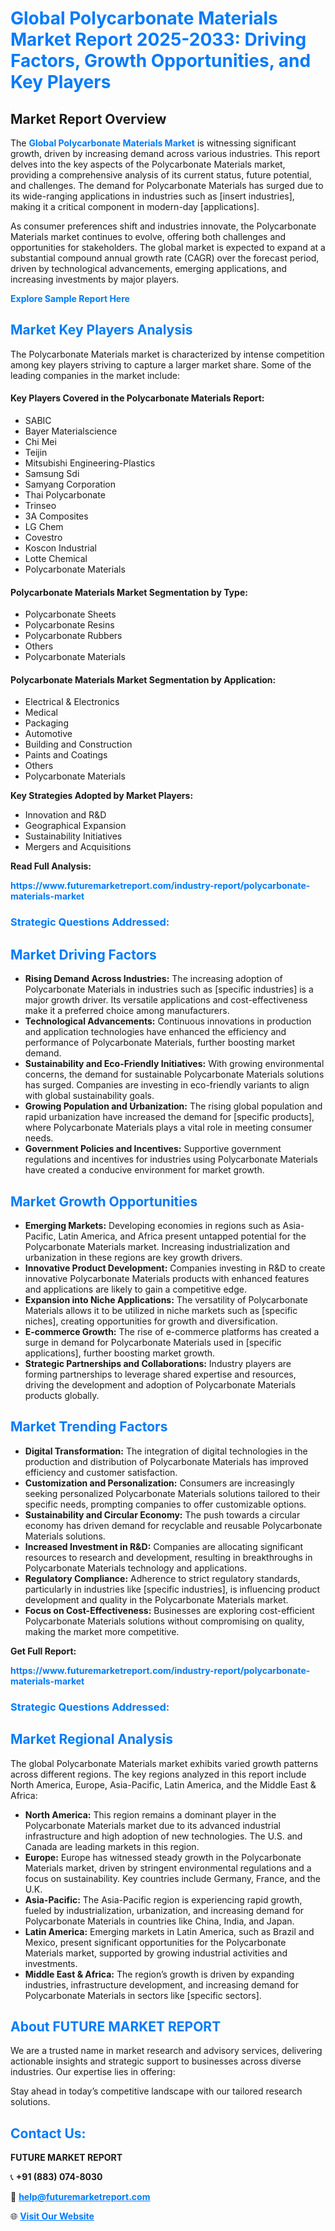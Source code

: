<h1 style="color: #007BFF;">Global Polycarbonate Materials Market Report 2025-2033: Driving Factors, Growth Opportunities, and Key Players</h1>

<section id="overview">
<h2>Market Report Overview</h2>
<p>The <a href="https://www.futuremarketreport.com/industry-report/polycarbonate-materials-market" style="color: #007BFF; text-decoration: none;"><strong>Global Polycarbonate Materials Market</strong></a> is witnessing significant growth, driven by increasing demand across various industries. This report delves into the key aspects of the Polycarbonate Materials market, providing a comprehensive analysis of its current status, future potential, and challenges. The demand for Polycarbonate Materials has surged due to its wide-ranging applications in industries such as [insert industries], making it a critical component in modern-day [applications].</p>
<p>As consumer preferences shift and industries innovate, the Polycarbonate Materials market continues to evolve, offering both challenges and opportunities for stakeholders. The global market is expected to expand at a substantial compound annual growth rate (CAGR) over the forecast period, driven by technological advancements, emerging applications, and increasing investments by major players.</p>
</section>

<section id="overview">
<p><a href="https://www.futuremarketreport.com/request-sample/reportId=100243" style="color: #007BFF; text-decoration: none;"><strong>Explore Sample Report Here</strong></a></p>
</section>

<section id="key-players">
<h2 style="color: #007BFF;">Market Key Players Analysis</h2>
<p>The Polycarbonate Materials market is characterized by intense competition among key players striving to capture a larger market share. Some of the leading companies in the market include:</p>
<h4>Key Players Covered in the Polycarbonate Materials Report:</h4>
<ul><li>SABIC</li><li>Bayer Materialscience</li><li>Chi Mei</li><li>Teijin</li><li>Mitsubishi Engineering-Plastics</li><li>Samsung Sdi</li><li>Samyang Corporation</li><li>Thai Polycarbonate</li><li>Trinseo</li><li>3A Composites</li><li>LG Chem</li><li>Covestro</li><li>Koscon Industrial</li><li>Lotte Chemical</li><li>Polycarbonate Materials</li></ul>
<h4>Polycarbonate Materials Market Segmentation by Type:</h4>
<ul><li>Polycarbonate Sheets</li><li>Polycarbonate Resins</li><li>Polycarbonate Rubbers</li><li>Others</li><li>Polycarbonate Materials</li></ul>

<h4>Polycarbonate Materials Market Segmentation by Application:</h4>
<ul><li>Electrical &amp; Electronics</li><li>Medical</li><li>Packaging</li><li>Automotive</li><li>Building and Construction</li><li>Paints and Coatings</li><li>Others</li><li>Polycarbonate Materials</li></ul>
<p><strong>Key Strategies Adopted by Market Players:</strong></p>
<ul>
<li>Innovation and R&D</li>
<li>Geographical Expansion</li>
<li>Sustainability Initiatives</li>
<li>Mergers and Acquisitions</li>
</ul>
</section>

<section>
<p><strong>Read Full Analysis: </strong></p><a href="https://www.futuremarketreport.com/industry-report/polycarbonate-materials-market" style="color: #007BFF; text-decoration: none;"><strong>https://www.futuremarketreport.com/industry-report/polycarbonate-materials-market</strong></a>
<h3 style="color: #007BFF;">Strategic Questions Addressed:</h3>
</section>

<section id="driving-factors">
<h2 style="color: #007BFF;">Market Driving Factors</h2>
<ul>
<li><strong>Rising Demand Across Industries:</strong> The increasing adoption of Polycarbonate Materials in industries such as [specific industries] is a major growth driver. Its versatile applications and cost-effectiveness make it a preferred choice among manufacturers.</li>
<li><strong>Technological Advancements:</strong> Continuous innovations in production and application technologies have enhanced the efficiency and performance of Polycarbonate Materials, further boosting market demand.</li>
<li><strong>Sustainability and Eco-Friendly Initiatives:</strong> With growing environmental concerns, the demand for sustainable Polycarbonate Materials solutions has surged. Companies are investing in eco-friendly variants to align with global sustainability goals.</li>
<li><strong>Growing Population and Urbanization:</strong> The rising global population and rapid urbanization have increased the demand for [specific products], where Polycarbonate Materials plays a vital role in meeting consumer needs.</li>
<li><strong>Government Policies and Incentives:</strong> Supportive government regulations and incentives for industries using Polycarbonate Materials have created a conducive environment for market growth.</li>
</ul>
</section>

<section id="growth-opportunities">
<h2 style="color: #007BFF;">Market Growth Opportunities</h2>
<ul>
<li><strong>Emerging Markets:</strong> Developing economies in regions such as Asia-Pacific, Latin America, and Africa present untapped potential for the Polycarbonate Materials market. Increasing industrialization and urbanization in these regions are key growth drivers.</li>
<li><strong>Innovative Product Development:</strong> Companies investing in R&D to create innovative Polycarbonate Materials products with enhanced features and applications are likely to gain a competitive edge.</li>
<li><strong>Expansion into Niche Applications:</strong> The versatility of Polycarbonate Materials allows it to be utilized in niche markets such as [specific niches], creating opportunities for growth and diversification.</li>
<li><strong>E-commerce Growth:</strong> The rise of e-commerce platforms has created a surge in demand for Polycarbonate Materials used in [specific applications], further boosting market growth.</li>
<li><strong>Strategic Partnerships and Collaborations:</strong> Industry players are forming partnerships to leverage shared expertise and resources, driving the development and adoption of Polycarbonate Materials products globally.</li>
</ul>
</section>

<section id="trending-factors">
<h2 style="color: #007BFF;">Market Trending Factors</h2>
<ul>
<li><strong>Digital Transformation:</strong> The integration of digital technologies in the production and distribution of Polycarbonate Materials has improved efficiency and customer satisfaction.</li>
<li><strong>Customization and Personalization:</strong> Consumers are increasingly seeking personalized Polycarbonate Materials solutions tailored to their specific needs, prompting companies to offer customizable options.</li>
<li><strong>Sustainability and Circular Economy:</strong> The push towards a circular economy has driven demand for recyclable and reusable Polycarbonate Materials solutions.</li>
<li><strong>Increased Investment in R&D:</strong> Companies are allocating significant resources to research and development, resulting in breakthroughs in Polycarbonate Materials technology and applications.</li>
<li><strong>Regulatory Compliance:</strong> Adherence to strict regulatory standards, particularly in industries like [specific industries], is influencing product development and quality in the Polycarbonate Materials market.</li>
<li><strong>Focus on Cost-Effectiveness:</strong> Businesses are exploring cost-efficient Polycarbonate Materials solutions without compromising on quality, making the market more competitive.</li>
</ul>
</section>

<section>
<p><strong>Get Full Report: </strong></p><a href="https://www.futuremarketreport.com/industry-report/polycarbonate-materials-market" style="color: #007BFF; text-decoration: none;"><strong>https://www.futuremarketreport.com/industry-report/polycarbonate-materials-market</strong></a>
<h3 style="color: #007BFF;">Strategic Questions Addressed:</h3>
</section>


<section id="regional-analysis">
<h2 style="color: #007BFF;">Market Regional Analysis</h2>
<p>The global Polycarbonate Materials market exhibits varied growth patterns across different regions. The key regions analyzed in this report include North America, Europe, Asia-Pacific, Latin America, and the Middle East & Africa:</p>
<ul>
<li><strong>North America:</strong> This region remains a dominant player in the Polycarbonate Materials market due to its advanced industrial infrastructure and high adoption of new technologies. The U.S. and Canada are leading markets in this region.</li>
<li><strong>Europe:</strong> Europe has witnessed steady growth in the Polycarbonate Materials market, driven by stringent environmental regulations and a focus on sustainability. Key countries include Germany, France, and the U.K.</li>
<li><strong>Asia-Pacific:</strong> The Asia-Pacific region is experiencing rapid growth, fueled by industrialization, urbanization, and increasing demand for Polycarbonate Materials in countries like China, India, and Japan.</li>
<li><strong>Latin America:</strong> Emerging markets in Latin America, such as Brazil and Mexico, present significant opportunities for the Polycarbonate Materials market, supported by growing industrial activities and investments.</li>
<li><strong>Middle East & Africa:</strong> The region’s growth is driven by expanding industries, infrastructure development, and increasing demand for Polycarbonate Materials in sectors like [specific sectors].</li>
</ul>
</section>

<footer>
<h2 style="color: #007BFF;">About FUTURE MARKET REPORT</h2>
<p>We are a trusted name in market research and advisory services, delivering actionable insights and strategic support to businesses across diverse industries. Our expertise lies in offering:</p>

<p>Stay ahead in today’s competitive landscape with our tailored research solutions.</p>

<h2 style="color: #007BFF;">Contact Us:</h2>
<p><strong>FUTURE MARKET REPORT</strong></p>
<p>📞 <strong>+91 (883) 074-8030</strong></p>
<p>📧 <strong><a href="mailto:help@futuremarketreport.com" style="color: #007BFF;">help@futuremarketreport.com</a></strong></p>
<p>🌐 <strong><a href="https://www.futuremarketreport.com/" style="color: #007BFF;">Visit Our Website</a></strong></p>
</footer>